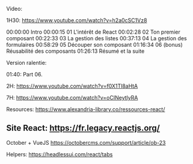 Video:

1H30: https://www.youtube.com/watch?v=h2a0cSC1Vz8

00:00:00 Intro
00:00:15 01 L'intérêt de React
00:02:28 02 Ton premier composant
00:22:33 03 La gestion des listes
00:37:13 04 La gestion des formulaires
00:58:29 05 Découper son composant
01:16:34 06 (bonus) Réusabilité des composants
01:26:13 Résumé et la suite

Version ralentie:

01:40: Part 06.


2H: https://www.youtube.com/watch?v=f0X1Tl8aHtA


7H: https://www.youtube.com/watch?v=oCINeytlyRA

Resources:
https://www.alexandria-library.co/ressources-react/


Site React:
https://fr.legacy.reactjs.org/
----


October + VueJS
https://octobercms.com/support/article/ob-23


Helpers:
https://headlessui.com/react/tabs
